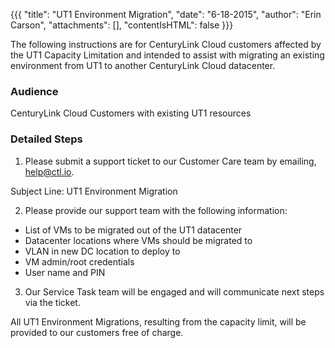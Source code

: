 {{{
  "title": "UT1 Environment Migration",
  "date": "6-18-2015",
  "author": "Erin Carson",
  "attachments": [],
  "contentIsHTML": false
}}}

The following instructions are for CenturyLink Cloud customers affected by the UT1 Capacity Limitation and intended to assist with migrating an existing environment from UT1 to another CenturyLink Cloud datacenter.

### Audience

CenturyLink Cloud Customers with existing UT1 resources

### Detailed Steps

1. Please submit a support ticket to our Customer Care team by emailing, help@ctl.io. 

  Subject Line: UT1 Environment Migration

2. Please provide our support team with the following information:

  * List of VMs to be migrated out of the UT1 datacenter
  * Datacenter locations where VMs should be migrated to
  * VLAN in new DC location to deploy to
  * VM admin/root credentials
  * User name and PIN

3. Our Service Task team will be engaged and will communicate next steps via the ticket.

All UT1 Environment Migrations, resulting from the capacity limit, will be provided to our customers free of charge.

